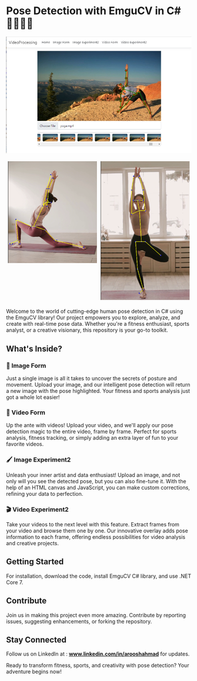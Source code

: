 # Pose Detection with EmguCV in C# 🏋️‍♂️🏀🎨

![Project Demo](docs\result_images\result_4.png)


<div style="display: flex; justify-content:center;">
    <div style="flex: 50%; padding: 5px; align-items: center;">
        <img src="docs\result_images\result_2.png" alt="Image 1" style="max-width: 100%;">
        <!-- <img src="docs\result_images\result_5.png" alt="Image 1" style="max-width: 100%;"> -->
    </div>
    <div style="flex: 50%; padding: 5px; align-items: center;">
        <img src="docs\result_images\result_1.png" alt="Image 2" style="max-width: 100%;">
    </div>
</div>

Welcome to the world of cutting-edge human pose detection in C# using the EmguCV library! Our project empowers you to explore, analyze, and create with real-time pose data. Whether you're a fitness enthusiast, sports analyst, or a creative visionary, this repository is your go-to toolkit.

## What's Inside?

### 📸 Image Form
Just a single image is all it takes to uncover the secrets of posture and movement. Upload your image, and our intelligent pose detection will return a new image with the pose highlighted. Your fitness and sports analysis just got a whole lot easier!

### 🎥 Video Form
Up the ante with videos! Upload your video, and we'll apply our pose detection magic to the entire video, frame by frame. Perfect for sports analysis, fitness tracking, or simply adding an extra layer of fun to your favorite videos.

### 🖌️ Image Experiment2
Unleash your inner artist and data enthusiast! Upload an image, and not only will you see the detected pose, but you can also fine-tune it. With the help of an HTML canvas and JavaScript, you can make custom corrections, refining your data to perfection.

### 🎬 Video Experiment2
Take your videos to the next level with this feature. Extract frames from your video and browse them one by one. Our innovative overlay adds pose information to each frame, offering endless possibilities for video analysis and creative projects.

## Getting Started

For installation, download the code, install EmguCV C# library, and use .NET Core 7.

## Contribute

Join us in making this project even more amazing. Contribute by reporting issues, suggesting enhancements, or forking the repository.

## Stay Connected

Follow us on LinkedIn at : **www.linkedin.com/in/arooshahmad** for updates.

Ready to transform fitness, sports, and creativity with pose detection? Your adventure begins now!


